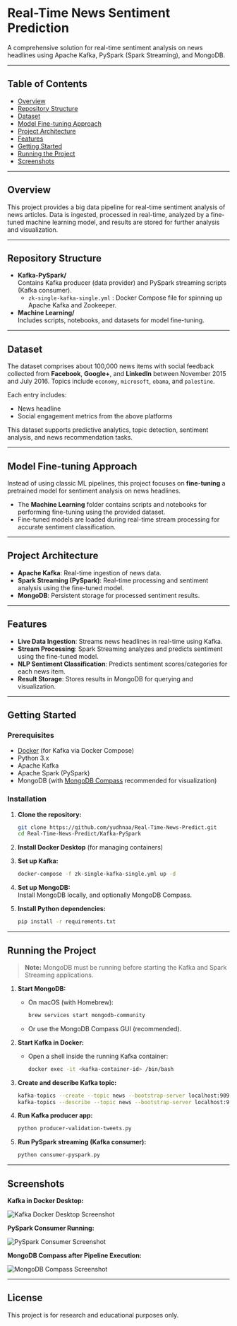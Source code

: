# Real-Time News Sentiment Prediction

A comprehensive solution for real-time sentiment analysis on news headlines using Apache Kafka, PySpark (Spark Streaming), and MongoDB.

---

## Table of Contents

- [Overview](#overview)
- [Repository Structure](#repository-structure)
- [Dataset](#dataset)
- [Model Fine-tuning Approach](#model-fine-tuning-approach)
- [Project Architecture](#project-architecture)
- [Features](#features)
- [Getting Started](#getting-started)
- [Running the Project](#running-the-project)
- [Screenshots](#screenshots)

---

## Overview

This project provides a big data pipeline for real-time sentiment analysis of news articles. Data is ingested, processed in real-time, analyzed by a fine-tuned machine learning model, and results are stored for further analysis and visualization.

---

## Repository Structure

- **Kafka-PySpark/**  
  Contains Kafka producer (data provider) and PySpark streaming scripts (Kafka consumer).
  - `zk-single-kafka-single.yml` : Docker Compose file for spinning up Apache Kafka and Zookeeper.
- **Machine Learning/**  
  Includes scripts, notebooks, and datasets for model fine-tuning.

---

## Dataset

The dataset comprises about 100,000 news items with social feedback collected from **Facebook**, **Google+**, and **LinkedIn** between November 2015 and July 2016. Topics include `economy`, `microsoft`, `obama`, and `palestine`.

Each entry includes:
- News headline
- Social engagement metrics from the above platforms

This dataset supports predictive analytics, topic detection, sentiment analysis, and news recommendation tasks.

---

## Model Fine-tuning Approach

Instead of using classic ML pipelines, this project focuses on **fine-tuning** a pretrained model for sentiment analysis on news headlines.

- The **Machine Learning** folder contains scripts and notebooks for performing fine-tuning using the provided dataset.
- Fine-tuned models are loaded during real-time stream processing for accurate sentiment classification.

---

## Project Architecture

- **Apache Kafka**: Real-time ingestion of news data.
- **Spark Streaming (PySpark)**: Real-time processing and sentiment analysis using the fine-tuned model.
- **MongoDB**: Persistent storage for processed sentiment results.

---

## Features

- **Live Data Ingestion**: Streams news headlines in real-time using Kafka.
- **Stream Processing**: Spark Streaming analyzes and predicts sentiment using the fine-tuned model.
- **NLP Sentiment Classification**: Predicts sentiment scores/categories for each news item.
- **Result Storage**: Stores results in MongoDB for querying and visualization.

---

## Getting Started

### Prerequisites

- [Docker](https://www.docker.com/) (for Kafka via Docker Compose)
- Python 3.x
- Apache Kafka
- Apache Spark (PySpark)
- MongoDB (with [MongoDB Compass](https://www.mongodb.com/products/compass) recommended for visualization)

### Installation

1. **Clone the repository:**
   ```bash
   git clone https://github.com/yudhnaa/Real-Time-News-Predict.git
   cd Real-Time-News-Predict/Kafka-PySpark
   ```

2. **Install Docker Desktop** (for managing containers)

3. **Set up Kafka:**
   ```bash
   docker-compose -f zk-single-kafka-single.yml up -d
   ```

4. **Set up MongoDB:**  
   Install MongoDB locally, and optionally MongoDB Compass.

5. **Install Python dependencies:**
   ```bash
   pip install -r requirements.txt
   ```

---

## Running the Project

> **Note:** MongoDB must be running before starting the Kafka and Spark Streaming applications.

1. **Start MongoDB:**
   - On macOS (with Homebrew):
     ```bash
     brew services start mongodb-community
     ```
   - Or use the MongoDB Compass GUI (recommended).

2. **Start Kafka in Docker:**
   - Open a shell inside the running Kafka container:
     ```bash
     docker exec -it <kafka-container-id> /bin/bash
     ```

3. **Create and describe Kafka topic:**
   ```bash
   kafka-topics --create --topic news --bootstrap-server localhost:9092
   kafka-topics --describe --topic news --bootstrap-server localhost:9092
   ```

4. **Run Kafka producer app:**
   ```bash
   python producer-validation-tweets.py
   ```

5. **Run PySpark streaming (Kafka consumer):**
   ```bash
   python consumer-pyspark.py
   ```

---

## Screenshots

**Kafka in Docker Desktop:**

![Kafka Docker Desktop Screenshot](https://github.com/user-attachments/assets/df2e2207-6949-4cfa-90da-ac893ddbed30)

**PySpark Consumer Running:**

![PySpark Consumer Screenshot](https://github.com/user-attachments/assets/2ccfc4ab-44bd-4529-9fcb-0c1f3b65b786)

**MongoDB Compass after Pipeline Execution:**

![MongoDB Compass Screenshot](https://github.com/user-attachments/assets/7acc662b-46eb-4d12-a92b-f7b727b7a9a3)

---

## License

This project is for research and educational purposes only.
